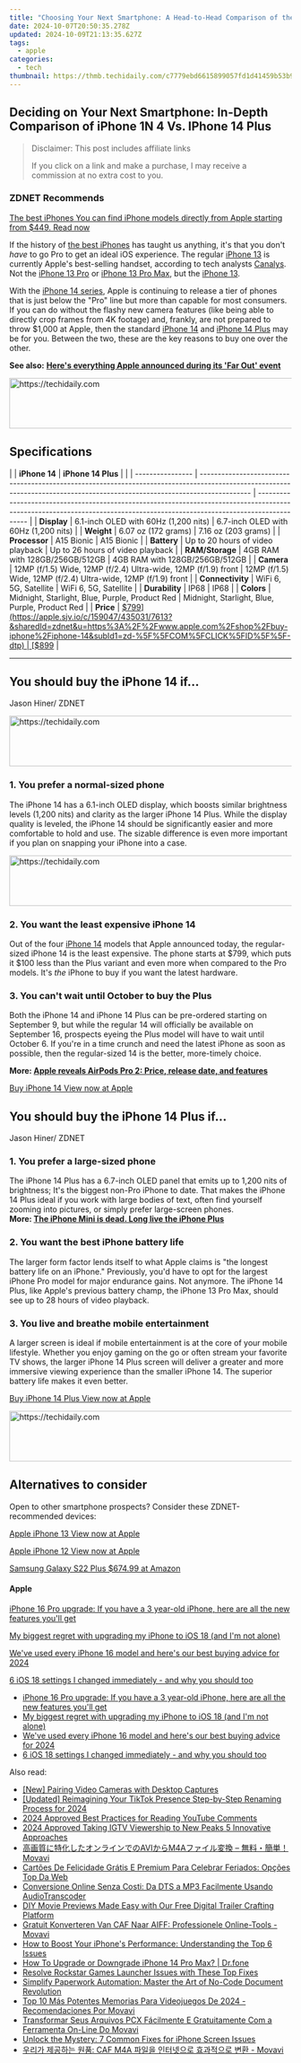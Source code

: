 ```yaml
---
title: "Choosing Your Next Smartphone: A Head-to-Head Comparison of the Samsung Galaxy S23 Vs. IPhone 14 - Insights From ZDNet"
date: 2024-10-07T20:50:35.278Z
updated: 2024-10-09T21:13:35.627Z
tags:
  - apple
categories:
  - tech
thumbnail: https://thmb.techidaily.com/c7779ebd6615899057fd1d41459b53b981bc532c7ceba807afb11ae201e1d4e5.jpg
---
```


## Deciding on Your Next Smartphone: In-Depth Comparison of iPhone 1N 4 Vs. IPhone 14 Plus

>  Disclaimer: This post includes affiliate links
>
>  If you click on a link and make a purchase, I may receive a commission at no extra cost to you.
>

### **ZDNET** Recommends

[The best iPhones You can find iPhone models directly from Apple starting from $449.  Read now](https://www.zdnet.com/article/best-iphone/)

If the history of [the best iPhones](https://www.zdnet.com/article/best-iphone/) has taught us anything, it's that you don't _have_ to go Pro to get an ideal iOS experience. The regular [iPhone 13](https://apple.sjv.io/c/159047/435031/7613?&sharedId=zdnet&u=https%3A%2F%2Fwww.apple.com%2Fiphone-13%2Fkey-features%2F&subId1=zd-%5F%5FCOM%5FCLICK%5FID%5F%5F-dtp) is currently Apple's best-selling handset, according to tech analysts [Canalys](https://www.zdnet.com/article/iphone-14-three-charts-that-show-how-apples-strategy-is-developing/#:~:text=any%20time%20soon.-,Data%3A%20Canalys%20/%20Chart%3A%20ZDNET,-More%20broadly%2C%20the). Not the [iPhone 13 Pro](https://apple.sjv.io/c/159047/435031/7613?&sharedId=zdnet&u=https%3A%2F%2Fwww.apple.com%2Fiphone-13-pro%2Fkey-features%2F&subId1=zd-%5F%5FCOM%5FCLICK%5FID%5F%5F-dtp) or [iPhone 13 Pro Max](https://shop-links.co/link/?url=https%3A%2F%2Fwww.bestbuy.com%2Fsite%2Fapple-iphone-13-pro-max-5g-128gb-sierra-blue-verizon%2F6443337.p%3FskuId%3D6443337&publisher_slug=itechdaily19598&exclusive=1), but the [iPhone 13](https://apple.sjv.io/c/159047/435031/7613?&sharedId=zdnet&u=https%3A%2F%2Fwww.apple.com%2Fiphone-13%2Fkey-features%2F&subId1=zd-%5F%5FCOM%5FCLICK%5FID%5F%5F-dtp). 

With the [iPhone 14 series](https://apple.sjv.io/c/159047/435031/7613?&sharedId=zdnet&u=https%3A%2F%2Fwww.apple.com%2Fshop%2Fbuy-iphone%2Fiphone-14&subId1=zd-%5F%5FCOM%5FCLICK%5FID%5F%5F-dtp), Apple is continuing to release a tier of phones that is just below the "Pro" line but more than capable for most consumers. If you can do without the flashy new camera features (like being able to directly crop frames from 4K footage) and, frankly, are not prepared to throw $1,000 at Apple, then the standard [iPhone 14](https://apple.sjv.io/c/159047/435031/7613?&sharedId=zdnet&u=https%3A%2F%2Fwww.apple.com%2Fshop%2Fbuy-iphone%2Fiphone-14&subId1=zd-%5F%5FCOM%5FCLICK%5FID%5F%5F-dtp) and [iPhone 14 Plus](https://apple.sjv.io/c/159047/435031/7613?&sharedId=zdnet&u=https%3A%2F%2Fwww.apple.com%2Fiphone-14%2F&subId1=zd-%5F%5FCOM%5FCLICK%5FID%5F%5F-dtp) may be for you. Between the two, these are the key reasons to buy one over the other. 

**See also:** [**Here's everything Apple announced during its 'Far Out' event**](https://www.zdnet.com/article/apples-iphone-14-event-will-be-sept-7-heres-what-to-expect-and-how-to-watch/)

<!-- affiliate ads begin -->
<a href="https://ursime.pxf.io/c/5597632/2136545/16384" target="_top" id="2136545">
  <img src="//a.impactradius-go.com/display-ad/16384-2136545" border="0" alt="https://techidaily.com" width="728" height="90"/>
</a>
<img height="0" width="0" src="https://ursime.pxf.io/i/5597632/2136545/16384" style="position:absolute;visibility:hidden;" border="0" />
<!-- affiliate ads end -->

## Specifications

| | **iPhone 14**  | **iPhone 14 Plus**                                                                                                                                                         |                                                                                                                                                                            |
| ---------------- | -------------------------------------------------------------------------------------------------------------------------------------------------------------------------- | -------------------------------------------------------------------------------------------------------------------------------------------------------------------------- |
| **Display**      | 6.1-inch OLED with 60Hz (1,200 nits)                                                                                                                                       | 6.7-inch OLED with 60Hz (1,200 nits)                                                                                                                                       |
| **Weight**       | 6.07 oz (172 grams)                                                                                                                                                        | 7.16 oz (203 grams)                                                                                                                                                        |
| **Processor**    | A15 Bionic                                                                                                                                                                 | A15 Bionic                                                                                                                                                                 |
| **Battery**      | Up to 20 hours of video playback                                                                                                                                           | Up to 26 hours of video playback                                                                                                                                           |
| **RAM/Storage**  | 4GB RAM with 128GB/256GB/512GB                                                                                                                                             | 4GB RAM with 128GB/256GB/512GB                                                                                                                                             |
| **Camera**       | 12MP (f/1.5) Wide, 12MP (f/2.4) Ultra-wide, 12MP (f/1.9) front                                                                                                             | 12MP (f/1.5) Wide, 12MP (f/2.4) Ultra-wide, 12MP (f/1.9) front                                                                                                             |
| **Connectivity** | WiFi 6, 5G, Satellite                                                                                                                                                      | WiFi 6, 5G, Satellite                                                                                                                                                      |
| **Durability**   | IP68                                                                                                                                                                       | IP68                                                                                                                                                                       |
| **Colors**       | Midnight, Starlight, Blue, Purple, Product Red                                                                                                                             | Midnight, Starlight, Blue, Purple, Product Red                                                                                                                             |
| **Price**        | [$799](https://apple.sjv.io/c/159047/435031/7613?&sharedId=zdnet&u=https%3A%2F%2Fwww.apple.com%2Fshop%2Fbuy-iphone%2Fiphone-14&subId1=zd-%5F%5FCOM%5FCLICK%5FID%5F%5F-dtp) | [$899](https://apple.sjv.io/c/159047/435031/7613?&sharedId=zdnet&u=https%3A%2F%2Fwww.apple.com%2Fshop%2Fbuy-iphone%2Fiphone-14&subId1=zd-%5F%5FCOM%5FCLICK%5FID%5F%5F-dtp) |

---

## You should buy the iPhone 14 if...

Jason Hiner/ ZDNET 

<!-- affiliate ads begin -->
<a href="https://aligracehair.sjv.io/c/5597632/1975807/19272" target="_top" id="1975807">
  <img src="//a.impactradius-go.com/display-ad/19272-1975807" border="0" alt="https://techidaily.com" width="728" height="90"/>
</a>
<img height="0" width="0" src="https://aligracehair.sjv.io/i/5597632/1975807/19272" style="position:absolute;visibility:hidden;" border="0" />
<!-- affiliate ads end -->

### 1\. You prefer a normal-sized phone

The iPhone 14 has a 6.1-inch OLED display, which boosts similar brightness levels (1,200 nits) and clarity as the larger iPhone 14 Plus. While the display quality is leveled, the iPhone 14 should be significantly easier and more comfortable to hold and use. The sizable difference is even more important if you plan on snapping your iPhone into a case.

<!-- affiliate ads begin -->
<a href="https://bluetties.sjv.io/c/5597632/2141687/17094" target="_top" id="2141687">
  <img src="//a.impactradius-go.com/display-ad/17094-2141687" border="0" alt="https://techidaily.com" width="728" height="90"/>
</a>
<img height="0" width="0" src="https://bluetties.sjv.io/i/5597632/2141687/17094" style="position:absolute;visibility:hidden;" border="0" />
<!-- affiliate ads end -->

### 2\. You want the least expensive iPhone 14

Out of the four [iPhone 14](https://apple.sjv.io/c/159047/435031/7613?&sharedId=zdnet&u=https%3A%2F%2Fwww.apple.com%2Fshop%2Fbuy-iphone%2Fiphone-14&subId1=zd-%5F%5FCOM%5FCLICK%5FID%5F%5F-dtp) models that Apple announced today, the regular-sized iPhone 14 is the least expensive. The phone starts at $799, which puts it $100 less than the Plus variant and even more when compared to the Pro models. It's _the_ iPhone to buy if you want the latest hardware. 

### 3\. You can't wait until October to buy the Plus

Both the iPhone 14 and iPhone 14 Plus can be pre-ordered starting on September 9, but while the regular 14 will officially be available on September 16, prospects eyeing the Plus model will have to wait until October 6\. If you're in a time crunch and need the latest iPhone as soon as possible, then the regular-sized 14 is the better, more-timely choice. 

**More: [Apple reveals AirPods Pro 2: Price, release date, and features](https://www.zdnet.com/article/apple-airpods-pro-2-price-release-date-features-everything-you-need-to-know/)**

[Buy iPhone 14 View now at Apple](https://apple.sjv.io/c/159047/435031/7613?&sharedId=zdnet&u=https%3A%2F%2Fwww.apple.com%2Fshop%2Fbuy-iphone%2Fiphone-14&subId1=zd-%5F%5FCOM%5FCLICK%5FID%5F%5F-dtp)

## You should buy the iPhone 14 Plus if...

Jason Hiner/ ZDNET 

### 1\. You prefer a large-sized phone

The iPhone 14 Plus has a 6.7-inch OLED panel that emits up to 1,200 nits of brightness; It's the biggest non-Pro iPhone to date. That makes the iPhone 14 Plus ideal if you work with large bodies of text, often find yourself zooming into pictures, or simply prefer large-screen phones.   
**More: [The iPhone Mini is dead. Long live the iPhone Plus](https://www.zdnet.com/article/the-iphone-mini-is-dead-long-live-the-iphone-plus/)**

### 2\. You want the best iPhone battery life

The larger form factor lends itself to what Apple claims is "the longest battery life on an iPhone." Previously, you'd have to opt for the largest iPhone Pro model for major endurance gains. Not anymore. The iPhone 14 Plus, like Apple's previous battery champ, the iPhone 13 Pro Max, should see up to 28 hours of video playback. 

### 3\. You live and breathe mobile entertainment

A larger screen is ideal if mobile entertainment is at the core of your mobile lifestyle. Whether you enjoy gaming on the go or often stream your favorite TV shows, the larger iPhone 14 Plus screen will deliver a greater and more immersive viewing experience than the smaller iPhone 14\. The superior battery life makes it even better. 

[Buy iPhone 14 Plus View now at Apple](https://apple.sjv.io/c/159047/435031/7613?&sharedId=zdnet&u=https%3A%2F%2Fwww.apple.com%2Fshop%2Fbuy-iphone%2Fiphone-14&subId1=zd-%5F%5FCOM%5FCLICK%5FID%5F%5F-dtp)

<!-- affiliate ads begin -->
<a href="https://appsumo.8odi.net/c/5597632/2130890/7443" target="_top" id="2130890">
  <img src="//a.impactradius-go.com/display-ad/7443-2130890" border="0" alt="https://techidaily.com" width="728" height="90"/>
</a>
<img height="0" width="0" src="https://appsumo.8odi.net/i/5597632/2130890/7443" style="position:absolute;visibility:hidden;" border="0" />
<!-- affiliate ads end -->

## Alternatives to consider

Open to other smartphone prospects? Consider these ZDNET-recommended devices:

[Apple iPhone 13 View now at Apple](https://apple.sjv.io/c/159047/435031/7613?&sharedId=zdnet&u=https%3A%2F%2Fwww.apple.com%2Fus%2Fshop%2Fgoto%2Fbuy%5Fiphone%2Fiphone%5F13&subId1=zd-%5F%5FCOM%5FCLICK%5FID%5F%5F-dtp)

[Apple iPhone 12 View now at Apple](https://apple.sjv.io/c/159047/435031/7613?&sharedId=zdnet&u=https%3A%2F%2Fwww.apple.com%2Fus%2Fshop%2Fgoto%2Fbuy%5Fiphone%2Fiphone%5F12&subId1=zd-%5F%5FCOM%5FCLICK%5FID%5F%5F-dtp)

[Samsung Galaxy S22 Plus $674.99 at Amazon](https://buy.geni.us/Proxy.ashx?TSID=368250&GR%5FURL=https%3A%2F%2Fwww.amazon.com%2Fdp%2FB09MW1JD1V%3FlinkCode%3Dogi%26th%3D1%26psc%3D1%26tag%3Dzd-buy-button-20%26ascsubtag%3D%5F%5FCOM%5FCLICK%5FID%5F%5F%7C7e31c456-af69-4faa-a113-63168bfb32ce%7Cdtp&dtb=1)

#### Apple

[iPhone 16 Pro upgrade: If you have a 3 year-old iPhone, here are all the new features you'll get](https://www.zdnet.com/article/iphone-16-pro-and-pro-max-hands-on/ "iPhone 16 Pro upgrade: If you have a 3 year-old iPhone, here are all the new features you'll get")

[My biggest regret with upgrading my iPhone to iOS 18 (and I'm not alone)](https://www.zdnet.com/article/my-biggest-regret-with-upgrading-my-iphone-to-ios-18-and-im-not-alone/ "My biggest regret with upgrading my iPhone to iOS 18 (and I'm not alone)")

[We've used every iPhone 16 model and here's our best buying advice for 2024](https://www.zdnet.com/article/iphone-16-pro-max-buying-advice-2024/ "We've used every iPhone 16 model and here's our best buying advice for 2024")

[6 iOS 18 settings I changed immediately - and why you should too](https://www.zdnet.com/article/6-ios-18-settings-i-changed-immediately-and-why-you-should-too/ "6 iOS 18 settings I changed immediately - and why you should too")

* [iPhone 16 Pro upgrade: If you have a 3 year-old iPhone, here are all the new features you'll get](https://www.zdnet.com/article/iphone-16-pro-and-pro-max-hands-on/ "iPhone 16 Pro upgrade: If you have a 3 year-old iPhone, here are all the new features you'll get")
* [My biggest regret with upgrading my iPhone to iOS 18 (and I'm not alone)](https://www.zdnet.com/article/my-biggest-regret-with-upgrading-my-iphone-to-ios-18-and-im-not-alone/ "My biggest regret with upgrading my iPhone to iOS 18 (and I'm not alone)")
* [We've used every iPhone 16 model and here's our best buying advice for 2024](https://www.zdnet.com/article/iphone-16-pro-max-buying-advice-2024/ "We've used every iPhone 16 model and here's our best buying advice for 2024")
* [6 iOS 18 settings I changed immediately - and why you should too](https://www.zdnet.com/article/6-ios-18-settings-i-changed-immediately-and-why-you-should-too/ "6 iOS 18 settings I changed immediately - and why you should too")

<ins class="adsbygoogle"
     style="display:block"
     data-ad-format="autorelaxed"
     data-ad-client="ca-pub-7571918770474297"
     data-ad-slot="1223367746"></ins>

<ins class="adsbygoogle"
     style="display:block"
     data-ad-client="ca-pub-7571918770474297"
     data-ad-slot="8358498916"
     data-ad-format="auto"
     data-full-width-responsive="true"></ins>

<span class="atpl-alsoreadstyle">Also read:</span>
<div><ul>
<li><a href="https://video-capture.techidaily.com/new-pairing-video-cameras-with-desktop-captures/"><u>[New] Pairing Video Cameras with Desktop Captures</u></a></li>
<li><a href="https://tiktok-videos.techidaily.com/updated-reimagining-your-tiktok-presence-step-by-step-renaming-process-for-2024/"><u>[Updated] Reimagining Your TikTok Presence Step-by-Step Renaming Process for 2024</u></a></li>
<li><a href="https://extra-lessons.techidaily.com/2024-approved-best-practices-for-reading-youtube-comments/"><u>2024 Approved Best Practices for Reading YouTube Comments</u></a></li>
<li><a href="https://instagram-videos.techidaily.com/2024-approved-taking-igtv-viewership-to-new-peaks-5-innovative-approaches/"><u>2024 Approved Taking IGTV Viewership to New Peaks 5 Innovative Approaches</u></a></li>
<li><a href="https://eaxpv-info.techidaily.com/avim4a-movavi/"><u>高画質に特化したオンラインでのAVIからM4Aファイル変換 – 無料・簡単！ Movavi</u></a></li>
<li><a href="https://eaxpv-info.techidaily.com/cartoes-de-felicidade-gratis-e-premium-para-celebrar-feriados-opcoes-top-da-web/"><u>Cartões De Felicidade Grátis E Premium Para Celebrar Feriados: Opções Top Da Web</u></a></li>
<li><a href="https://eaxpv-info.techidaily.com/conversione-online-senza-costi-da-dts-a-mp3-facilmente-usando-audiotranscoder/"><u>Conversione Online Senza Costi: Da DTS a MP3 Facilmente Usando AudioTranscoder</u></a></li>
<li><a href="https://eaxpv-info.techidaily.com/diy-movie-previews-made-easy-with-our-free-digital-trailer-crafting-platform/"><u>DIY Movie Previews Made Easy with Our Free Digital Trailer Crafting Platform</u></a></li>
<li><a href="https://eaxpv-info.techidaily.com/gratuit-konverteren-van-caf-naar-aiff-professionele-online-tools-movavi/"><u>Gratuit Konverteren Van CAF Naar AIFF: Professionele Online-Tools - Movavi</u></a></li>
<li><a href="https://fox-that.techidaily.com/how-to-boost-your-iphones-performance-understanding-the-top-6-issues/"><u>How to Boost Your iPhone's Performance: Understanding the Top 6 Issues</u></a></li>
<li><a href="https://review-topics.techidaily.com/how-to-upgrade-or-downgrade-iphone-14-pro-max-drfone-by-drfone-ios-system-repair-ios-system-repair/"><u>How To Upgrade or Downgrade iPhone 14 Pro Max? | Dr.fone</u></a></li>
<li><a href="https://program-issues.techidaily.com/resolve-rockstar-games-launcher-issues-with-these-top-fixes/"><u>Resolve Rockstar Games Launcher Issues with These Top Fixes</u></a></li>
<li><a href="https://solve-marvelous.techidaily.com/simplify-paperwork-automation-master-the-art-of-no-code-document-revolution/"><u>Simplify Paperwork Automation: Master the Art of No-Code Document Revolution</u></a></li>
<li><a href="https://eaxpv-info.techidaily.com/top-10-mas-potentes-memorias-para-videojuegos-de-2024-recomendaciones-por-movavi/"><u>Top 10 Más Potentes Memorias Para Videojuegos De 2024 - Recomendaciones Por Movavi</u></a></li>
<li><a href="https://eaxpv-info.techidaily.com/transformar-seus-arquivos-pcx-facilmente-e-gratuitamente-com-a-ferramenta-on-line-do-movavi/"><u>Transformar Seus Arquivos PCX Fácilmente E Gratuitamente Com a Ferramenta On-Line Do Movavi</u></a></li>
<li><a href="https://fox-that.techidaily.com/unlock-the-mystery-7-common-fixes-for-iphone-screen-issues/"><u>Unlock the Mystery: 7 Common Fixes for iPhone Screen Issues</u></a></li>
<li><a href="https://eaxpv-info.techidaily.com/caf-m4a-movavi/"><u>우리가 제공하는 원품: CAF M4A 파일을 인터넷으로 효과적으로 변환 - Movavi</u></a></li>
</ul></div>

